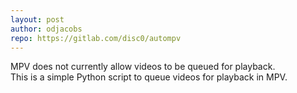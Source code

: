 ```yaml
---
layout: post
author: odjacobs
repo: https://gitlab.com/disc0/autompv
---
```


MPV does not currently allow videos to be queued for playback.  
This is a simple Python script to queue videos for playback in MPV.